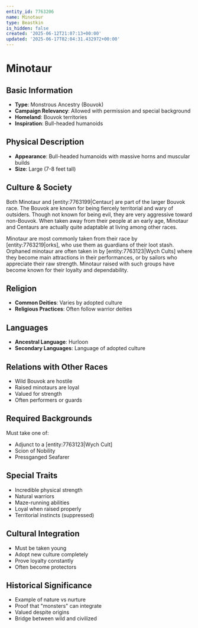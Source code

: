 ```yaml
---
entity_id: 7763206
name: Minotaur
type: Beastkin
is_hidden: false
created: '2025-06-12T21:07:13+00:00'
updated: '2025-06-17T02:04:31.432972+00:00'
---
```


# Minotaur

## Basic Information

- **Type**: Monstrous Ancestry (Bouvok)
- **Campaign Relevancy**: Allowed with permission and special background
- **Homeland**: Bouvok territories
- **Inspiration**: Bull-headed humanoids

## Physical Description

- **Appearance**: Bull-headed humanoids with massive horns and muscular builds
- **Size**: Large (7-8 feet tall)

## Culture & Society

Both Minotaur and [entity:7763199|Centaur] are part of the larger Bouvok race. The Bouvok are known for being fiercely territorial and wary of outsiders. Though not known for being evil, they are very aggressive toward non-Bouvok. When taken away from their people at an early age, Minotaur and Centaurs are actually quite adaptable at living among other races.

Minotaur are most commonly taken from their race by [entity:7763219|orks], who use them as guardians of their loot stash. Orphaned minotaur are often taken in by [entity:7763123|Wych Cults] where they become main attractions in their performances, or by sailors who appreciate their raw strength. Minotaur raised with such groups have become known for their loyalty and dependability.

## Religion

- **Common Deities**: Varies by adopted culture
- **Religious Practices**: Often follow warrior deities

## Languages

- **Ancestral Language**: Hurloon
- **Secondary Languages**: Language of adopted culture

## Relations with Other Races

- Wild Bouvok are hostile
- Raised minotaurs are loyal
- Valued for strength
- Often performers or guards

## Required Backgrounds

Must take one of:

- Adjunct to a [entity:7763123|Wych Cult]
- Scion of Nobility
- Pressganged Seafarer

## Special Traits

- Incredible physical strength
- Natural warriors
- Maze-running abilities
- Loyal when raised properly
- Territorial instincts (suppressed)

## Cultural Integration

- Must be taken young
- Adopt new culture completely
- Prove loyalty constantly
- Often become protectors

## Historical Significance

- Example of nature vs nurture
- Proof that "monsters" can integrate
- Valued despite origins
- Bridge between wild and civilized